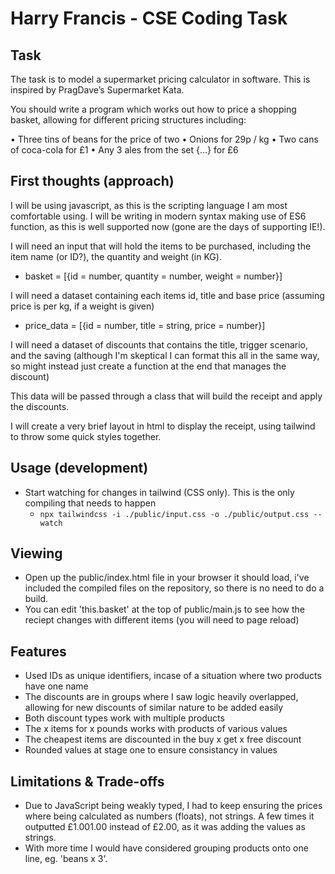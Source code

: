 # Harry Francis - CSE Coding Task

## Task

The task is to model a supermarket pricing calculator in software. This is inspired by PragDave’s Supermarket Kata.

You should write a program which works out how to price a shopping basket, allowing for different pricing structures including:

•     Three tins of beans for the price of two
•     Onions for 29p / kg
•     Two cans of coca-cola for £1
•     Any 3 ales from the set {…} for £6

## First thoughts (approach)

I will be using javascript, as this is the scripting language I am most comfortable using. I will be writing in modern syntax making use of ES6 function, as this is well supported now (gone are the days of supporting IE!).

I will need an input that will hold the items to be purchased, including the item name (or ID?), the quantity and weight (in KG).

- basket = [{id = number, quantity = number, weight = number}]

I will need a dataset containing each items id, title and base price (assuming price is per kg, if a weight is given)

- price_data = [{id = number, title = string, price = number}]

I will need a dataset of discounts that contains the title, trigger scenario, and the saving (although I'm skeptical I can format this all in the same way, so might instead just create a function at the end that manages the discount)

This data will be passed through a class that will build the receipt and apply the discounts.

I will create a very brief layout in html to display the receipt, using tailwind to throw some quick styles together.

## Usage (development)

- Start watching for changes in tailwind (CSS only). This is the only compiling that needs to happen
    - `npx tailwindcss -i ./public/input.css -o ./public/output.css --watch`

## Viewing

- Open up the public/index.html file in your browser it should load, i've included the compiled files on the repository, so there is no need to do a build.
- You can edit 'this.basket' at the top of public/main.js to see how the reciept changes with different items (you will need to page reload)

## Features

- Used IDs as unique identifiers, incase of a situation where two products have one name
- The discounts are in groups where I saw logic heavily overlapped, allowing for new discounts of similar nature to be added easily
- Both discount types work with multiple products
- The x items for x pounds works with products of various values
- The cheapest items are discounted in the buy x get x free discount
- Rounded values at stage one to ensure consistancy in values

## Limitations & Trade-offs

- Due to JavaScript being weakly typed, I had to keep ensuring the prices where being calculated as numbers (floats), not strings. A few times it outputted £1.001.00 instead of £2.00, as it was adding the values as strings.
- With more time I would have considered grouping products onto one line, eg. 'beans x 3'.
